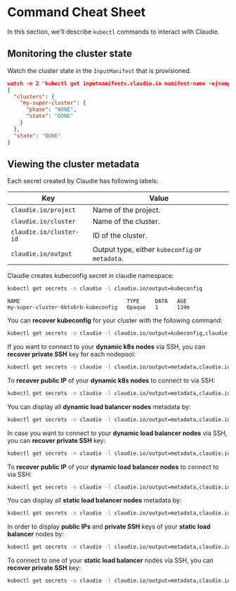 # Command Cheat Sheet
In this section, we'll describe `kubectl` commands to interact with Claudie.


## Monitoring the cluster state
Watch the cluster state in the `InputManifest` that is provisioned.
```json
watch -n 2 'kubectl get inputmanifests.claudie.io manifest-name -ojsonpath='{.status}' | jq .'
{
  "clusters": {
    "my-super-cluster": {
      "phase": "NONE",
      "state": "DONE"
    }
  },
  "state": "DONE"
}   
```

## Viewing the cluster metadata
  Each secret created by Claudie has following labels:

  | Key                     | Value                                           |
  | ----------------------- | ----------------------------------------------- |
  | `claudie.io/project`    | Name of the project.                          |
  | `claudie.io/cluster`    | Name of the cluster.                            |
  | `claudie.io/cluster-id` | ID of the cluster.                              |
  | `claudie.io/output`     | Output type, either `kubeconfig` or `metadata`. |

Claudie creates kubeconfig secret in claudie namespace:

  ```bash
  kubectl get secrets -n claudie -l claudie.io/output=kubeconfig
  ```
  ```
  NAME                                  TYPE     DATA   AGE
  my-super-cluster-6ktx6rb-kubeconfig   Opaque   1      134m
  ```

  You can **recover kubeconfig** for your cluster with the following command:

  ```bash
  kubectl get secrets -n claudie -l claudie.io/output=kubeconfig,claudie.io/cluster=$YOUR-CLUSTER-NAME -o jsonpath='{.items[0].data.kubeconfig}' | base64 -d > my-super-cluster-kubeconfig.yaml
  ```

  If you want to connect to your **dynamic k8s nodes** via SSH, you can **recover private SSH** key for each nodepool:

  ```bash
  kubectl get secrets -n claudie -l claudie.io/output=metadata,claudie.io/cluster=$YOUR-CLUSTER-NAME -ojsonpath='{.items[0].data.metadata}' | base64 -d | jq '.dynamic_nodepools | map_values(.nodepool_private_key)'
  ```

  To **recover public IP** of your **dynamic k8s nodes** to connect to via SSH:
  ```bash
  kubectl get secrets -n claudie -l claudie.io/output=metadata,claudie.io/cluster=$YOUR-CLUSTER-NAME -ojsonpath='{.items[0].data.metadata}' | base64 -d | jq '.dynamic_nodepools | map_values(.node_ips)'
  ```

  You can display all **dynamic load balancer nodes** metadata by:

  ```bash
  kubectl get secrets -n claudie -l claudie.io/output=metadata,claudie.io/cluster=$YOUR-CLUSTER-NAME -ojsonpath='{.items[0].data.metadata}' | base64 -d | jq -r .dynamic_load_balancer_nodepools
  ```

  In case you want to connect to your **dynamic load balancer nodes** via SSH, you can **recover private SSH** key:

  ```bash
  kubectl get secrets -n claudie -l claudie.io/output=metadata,claudie.io/cluster=$YOUR-CLUSTER-NAME -ojsonpath='{.items[0].data.metadata}' | base64 -d | jq '.dynamic_load_balancer_nodepools | .[]'
  ```

  To **recover public IP** of your **dynamic load balancer nodes** to connect to via SSH:

  ```bash
  kubectl get secrets -n claudie -l claudie.io/output=metadata,claudie.io/cluster=$YOUR-CLUSTER-NAME -ojsonpath='{.items[0].data.metadata}' | base64 -d | jq '.dynamic_load_balancer_nodepools | .[] | map_values(.node_ips)'
  ```

  You can display all **static load balancer nodes** metadata by:
  ```bash
  kubectl get secrets -n claudie -l claudie.io/output=metadata,claudie.io/cluster=$YOUR-CLUSTER-NAME -ojsonpath='{.items[0].data.metadata}' | base64 -d | jq -r .static_load_balancer_nodepools
  ```

  In order to display **public IPs** and **private SSH** keys of your **static load balancer** nodes by:

  ```bash
  kubectl get secrets -n claudie -l claudie.io/output=metadata,claudie.io/cluster=$YOUR-CLUSTER-NAME -ojsonpath='{.items[0].data.metadata}' | base64 -d | jq -r '.static_load_balancer_nodepools | .[] | map_values(.node_info)'
  ```

  To connect to one of your **static load balancer** nodes via SSH, you can **recover private SSH** key:

  ```bash
  kubectl get secrets -n claudie -l claudie.io/output=metadata,claudie.io/cluster=$YOUR-CLUSTER-NAME -ojsonpath='{.items[0].data.metadata}' | base64 -d | jq -r '.static_load_balancer_nodepools | .[]'
  ```

